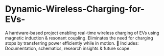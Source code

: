 # Dynamic-Wireless-Charging-for-EVs-
A hardware-based project enabling real-time wireless charging of EVs using magnetic induction &amp; resonant coupling. Eliminates the need for charging stops by transferring power efficiently while in motion.  📌 Includes: Documentation, schematics, research insights &amp; future scope.
